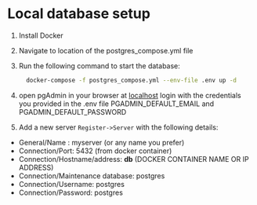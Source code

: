 # Local database setup

1. Install Docker

2. Navigate to location of the postgres_compose.yml file
3. Run the following command to start the database:

    ```bash
      docker-compose -f postgres_compose.yml --env-file .env up -d
    ```

4. open pgAdmin in your browser at [localhost](http://localhost) login with the credentials you provided in the .env file PGADMIN_DEFAULT_EMAIL and PGADMIN_DEFAULT_PASSWORD

5. Add a new server `Register->Server` with the following details:

- General/Name : myserver (or any name you prefer)
- Connection/Port: 5432 (from docker container)
- Connection/Hostname/address: **db** (DOCKER CONTAINER NAME OR IP ADDRESS)
- Connection/Maintenance database: postgres
- Connection/Username: postgres
- Connection/Password: postgres
